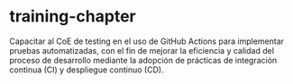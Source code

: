 # training-chapter
Capacitar al CoE de testing en el uso de GitHub Actions para implementar pruebas automatizadas, con el fin de mejorar la eficiencia y calidad del proceso de desarrollo mediante la adopción de prácticas de integración continua (CI) y despliegue continuo (CD).
